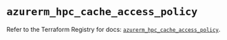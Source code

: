 # `azurerm_hpc_cache_access_policy`

Refer to the Terraform Registry for docs: [`azurerm_hpc_cache_access_policy`](https://registry.terraform.io/providers/hashicorp/azurerm/4.35.0/docs/resources/hpc_cache_access_policy).

